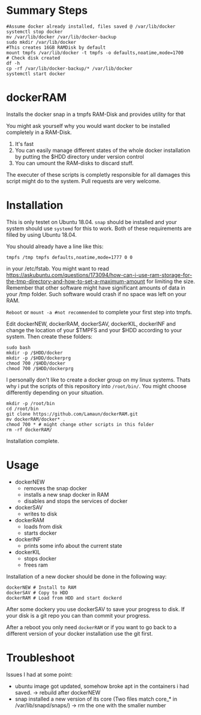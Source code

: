 # Summary Steps
```
#Assume docker already installed, files saved @ /var/lib/docker
systemctl stop docker
mv /var/lib/docker /var/lib/docker-backup
sudo mkdir /var/lib/docker
#This creates 16GB RAMDisk by default
mount tmpfs /var/lib/docker -t tmpfs -o defaults,noatime,mode=1700
# Check disk created
df -h
cp -rf /var/lib/docker-backup/* /var/lib/docker
systemctl start docker
```

# dockerRAM
Installs the docker snap in a tmpfs RAM-Disk and provides utility for that

You might ask yourself why you would want docker to be installed completely in a RAM-Disk.

1. It's fast
2. You can easily manage different states of the whole docker installation by putting the $HDD directory under version control
3. You can umount the RAM-disks to discard stuff.

The executer of these scripts is completly responsible for all damages this script might do to the system.
Pull requests are very welcome.

# Installation

This is only testet on Ubuntu 18.04. ```snap``` should be installed and your system should use ```systemd``` for this to work.
Both of these requirements are filled by using Ubuntu 18.04.

You should already have a line like this:
```
tmpfs /tmp tmpfs defaults,noatime,mode=1777 0 0
```
in your /etc/fstab. You might want to read https://askubuntu.com/questions/173094/how-can-i-use-ram-storage-for-the-tmp-directory-and-how-to-set-a-maximum-amount for limiting the size. Remember that other software might have significant amounts of data in your /tmp folder. Such software would crash if no space was left on your RAM.

```Reboot``` or ```mount -a #not recommended``` to complete your first step into tmpfs.

Edit dockerNEW, dockerRAM, dockerSAV, dockerKIL, dockerINF and change the location of your $TMPFS and your $HDD according to your system.
Then create these folders:
```
sudo bash
mkdir -p /$HDD/docker
mkdir -p /$HDD/dockerprg
chmod 700 /$HDD/docker
chmod 700 /$HDD/dockerprg
```
I personally don't like to create a docker group on my linux systems. Thats why i put the scripts of this repository into
```/root/bin/```. You might choose differently depending on your situation.
```
mkdir -p /root/bin
cd /root/bin
git clone https://github.com/Lamaun/dockerRAM.git
mv dockerRAM/docker* .
chmod 700 * # might change other scripts in this folder
rm -rf dockerRAM/
```
Installation complete.

# Usage
- dockerNEW
  - removes the snap docker
  - installs a new snap docker in RAM
  - disables and stops the services of docker
- dockerSAV
  - writes to disk
- dockerRAM
  - loads from disk
  - starts docker
- dockerINF
  - prints some info about the current state
- dockerKIL
  - stops docker
  - frees ram
  
Installation of a new docker should be done in the following way:
```
dockerNEW # Install to RAM
dockerSAV # Copy to HDD
dockerRAM # Load from HDD and start dockerd
```
After some dockery you use dockerSAV to save your progress to disk.
If your disk is a git repo you can than commit your progress.

After a reboot you only need ```dockerRAM``` or if you want to go back to a different version of your docker installation
use the git first.

# Troubleshoot
Issues I had at some point:
- ubuntu image got updated, somehow broke apt in the containers i had saved. -> rebuild after dockerNEW
- snap installed a new version of its core (Two files match core_* in /var/lib/snapd/snaps/) -> rm the one with the smaller number
